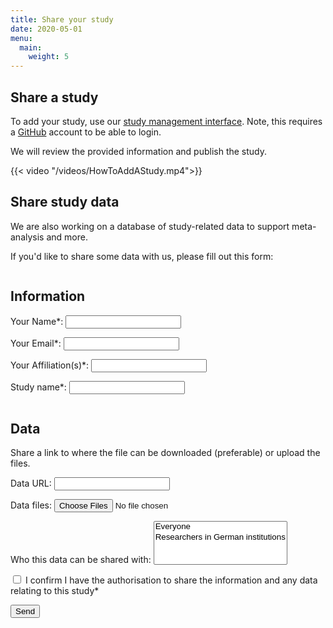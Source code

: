 ```yaml
---
title: Share your study
date: 2020-05-01
menu:
  main:
    weight: 5
---
```


## Share a study
To add your study, use our [study management interface](http://localhost:1313/admin/#). Note, this requires a [GitHub](https://github.com/) account to be able to login. 

We will review the provided information and publish the study.

{{< video "/videos/HowToAddAStudy.mp4">}}

## Share study data
We are also working on a database of study-related data to support meta-analysis and more.

If you'd like to share some data with us, please fill out this form:
<form name="contact" method="POST" data-netlify="true">
    <div class="row">
        <div class= "column medium-6">
            <h2>Information</h2>
            <p>
              <label>Your Name*: <input type="text" name="name" required/></label>   
            </p>
            <p>
              <label>Your Email*: <input type="email" name="email" required/></label>
            </p>
            <p>
              <label>Your Affiliation(s)*: <input type="text" name="affiliations" required/></label>
            </p>
                <p>
                    <label>Study name*: <input type="text" name="study_name" required/></label>
                </p>

  </div>
  <div class= "column medium-6">
  <h2>Data</h2>
  <p>Share a link to where the file can be downloaded (preferable) or upload the files.</p>
    <p>
    <label>Data URL: <input type="text" name="data_url"/></label>
  </p>
  <p>    <label>Data files: <input type="file" accept:".docx,application/msword,application/pdf,.pdf,.xlsx" name="data_files" multiple /></label>
  </p>
  <p>
    <label>Who this data can be shared with: <select name="role[]" multiple>
      <option value="everyone">Everyone</option>
      <option value="germany">Researchers in German institutions</option>
    </select></label>
  </p>
<p>  <input type="checkbox" id="authorisation" name="authorisation" required>
  <label for="authorisation">I confirm I have the authorisation to share the information and any data relating to this study*</label> </p>
  <p> 
    <button type="submit">Send</button>
  </p>
  </div>
    </div>
</form>